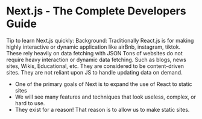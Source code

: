 # Next.js - The Complete Developers Guide
Tip to learn Next.js quickly:
Background:
Traditionally React.js is for making highly interactive or dynamic application like airBnb, instagram, tiktok. 
These rely heavily on data fetching with JSON
Tons of websites do not require heavy interaction or dynamic data fetching. Such as blogs, news sites, Wikis, Educational, etc.
They are considered to be content-driven sites. They are not reliant upon JS to handle updating data on demand.

- One of the primary goals of Next is to expand the use of React to static sites
- We will see many features and techniques that look useless, complex, or hard to use.
- They exist for a reason! That reason is to allow us to make static sites.

